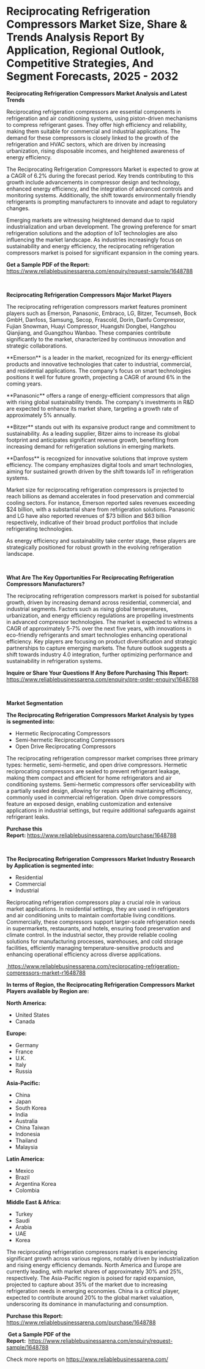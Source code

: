 <p><h1>Reciprocating Refrigeration Compressors Market Size, Share & Trends Analysis Report By Application, Regional Outlook, Competitive Strategies, And Segment Forecasts, 2025 - 2032</h1></p><p><strong>Reciprocating Refrigeration Compressors Market Analysis and Latest Trends</strong></p>
<p><p>Reciprocating refrigeration compressors are essential components in refrigeration and air conditioning systems, using piston-driven mechanisms to compress refrigerant gases. They offer high efficiency and reliability, making them suitable for commercial and industrial applications. The demand for these compressors is closely linked to the growth of the refrigeration and HVAC sectors, which are driven by increasing urbanization, rising disposable incomes, and heightened awareness of energy efficiency.</p><p>The Reciprocating Refrigeration Compressors Market is expected to grow at a CAGR of 6.2% during the forecast period. Key trends contributing to this growth include advancements in compressor design and technology, enhanced energy efficiency, and the integration of advanced controls and monitoring systems. Additionally, the shift towards environmentally friendly refrigerants is prompting manufacturers to innovate and adapt to regulatory changes.</p><p>Emerging markets are witnessing heightened demand due to rapid industrialization and urban development. The growing preference for smart refrigeration solutions and the adoption of IoT technologies are also influencing the market landscape. As industries increasingly focus on sustainability and energy efficiency, the reciprocating refrigeration compressors market is poised for significant expansion in the coming years.</p></p>
<p><strong>Get a Sample PDF of the Report:&nbsp;</strong> <a href="https://www.reliablebusinessarena.com/enquiry/request-sample/1648788?utm_campaign=2130&utm_medium=2&utm_source=Github&utm_content=ia&utm_term=18022025&utm_id=reciprocating-refrigeration-compressors">https://www.reliablebusinessarena.com/enquiry/request-sample/1648788</a></p>
<p>&nbsp;</p>
<p><strong>Reciprocating Refrigeration Compressors Major Market Players</strong></p>
<p><p>The reciprocating refrigeration compressors market features prominent players such as Emerson, Panasonic, Embraco, LG, Bitzer, Tecumseh, Bock GmbH, Danfoss, Samsung, Secop, Frascold, Dorin, Danfu Compressor, Fujian Snowman, Huayi Compressor, Huangshi Dongbei, Hangzhou Qianjiang, and Guangzhou Wanbao. These companies contribute significantly to the market, characterized by continuous innovation and strategic collaborations.</p><p>**Emerson** is a leader in the market, recognized for its energy-efficient products and innovative technologies that cater to industrial, commercial, and residential applications. The company's focus on smart technologies positions it well for future growth, projecting a CAGR of around 6% in the coming years.</p><p>**Panasonic** offers a range of energy-efficient compressors that align with rising global sustainability trends. The company's investments in R&D are expected to enhance its market share, targeting a growth rate of approximately 5% annually.</p><p>**Bitzer** stands out with its expansive product range and commitment to sustainability. As a leading supplier, Bitzer aims to increase its global footprint and anticipates significant revenue growth, benefiting from increasing demand for refrigeration solutions in emerging markets.</p><p>**Danfoss** is recognized for innovative solutions that improve system efficiency. The company emphasizes digital tools and smart technologies, aiming for sustained growth driven by the shift towards IoT in refrigeration systems.</p><p>Market size for reciprocating refrigeration compressors is projected to reach billions as demand accelerates in food preservation and commercial cooling sectors. For instance, Emerson reported sales revenues exceeding $24 billion, with a substantial share from refrigeration solutions. Panasonic and LG have also reported revenues of $73 billion and $63 billion respectively, indicative of their broad product portfolios that include refrigerating technologies.</p><p>As energy efficiency and sustainability take center stage, these players are strategically positioned for robust growth in the evolving refrigeration landscape.</p></p>
<p>&nbsp;</p>
<p><strong>What Are The Key Opportunities For Reciprocating Refrigeration Compressors Manufacturers?</strong></p>
<p><p>The reciprocating refrigeration compressors market is poised for substantial growth, driven by increasing demand across residential, commercial, and industrial segments. Factors such as rising global temperatures, urbanization, and energy efficiency regulations are propelling investments in advanced compressor technologies. The market is expected to witness a CAGR of approximately 5-7% over the next five years, with innovations in eco-friendly refrigerants and smart technologies enhancing operational efficiency. Key players are focusing on product diversification and strategic partnerships to capture emerging markets. The future outlook suggests a shift towards industry 4.0 integration, further optimizing performance and sustainability in refrigeration systems.</p></p>
<p><strong>Inquire or Share Your Questions If Any Before Purchasing This Report:</strong> <a href="https://www.reliablebusinessarena.com/enquiry/pre-order-enquiry/1648788?utm_campaign=2130&utm_medium=2&utm_source=Github&utm_content=ia&utm_term=18022025&utm_id=reciprocating-refrigeration-compressors">https://www.reliablebusinessarena.com/enquiry/pre-order-enquiry/1648788</a></p>
<p>&nbsp;</p>
<p><strong>Market Segmentation</strong></p>
<p><strong>The Reciprocating Refrigeration Compressors Market Analysis by types is segmented into:</strong></p>
<p><ul><li>Hermetic Reciprocating Compressors</li><li>Semi-hermetic Reciprocating Compressors</li><li>Open Drive Reciprocating Compressors</li></ul></p>
<p><p>The reciprocating refrigeration compressor market comprises three primary types: hermetic, semi-hermetic, and open drive compressors. Hermetic reciprocating compressors are sealed to prevent refrigerant leakage, making them compact and efficient for home refrigerators and air conditioning systems. Semi-hermetic compressors offer serviceability with a partially sealed design, allowing for repairs while maintaining efficiency, commonly used in commercial refrigeration. Open drive compressors feature an exposed design, enabling customization and extensive applications in industrial settings, but require additional safeguards against refrigerant leaks.</p></p>
<p><strong>Purchase this Report:&nbsp;</strong><a href="https://www.reliablebusinessarena.com/purchase/1648788?utm_campaign=2130&utm_medium=2&utm_source=Github&utm_content=ia&utm_term=18022025&utm_id=reciprocating-refrigeration-compressors">https://www.reliablebusinessarena.com/purchase/1648788</a></p>
<p>&nbsp;</p>
<p><strong>The Reciprocating Refrigeration Compressors Market Industry Research by Application is segmented into:</strong></p>
<p><ul><li>Residential</li><li>Commercial</li><li>Industrial</li></ul></p>
<p><p>Reciprocating refrigeration compressors play a crucial role in various market applications. In residential settings, they are used in refrigerators and air conditioning units to maintain comfortable living conditions. Commercially, these compressors support larger-scale refrigeration needs in supermarkets, restaurants, and hotels, ensuring food preservation and climate control. In the industrial sector, they provide reliable cooling solutions for manufacturing processes, warehouses, and cold storage facilities, efficiently managing temperature-sensitive products and enhancing operational efficiency across diverse applications.</p></p>
<p><a href="https://www.reliablebusinessarena.com/reciprocating-refrigeration-compressors-market-r1648788?utm_campaign=2130&utm_medium=2&utm_source=Github&utm_content=ia&utm_term=18022025&utm_id=reciprocating-refrigeration-compressors">&nbsp;https://www.reliablebusinessarena.com/reciprocating-refrigeration-compressors-market-r1648788</a></p>
<p><strong>In terms of Region, the Reciprocating Refrigeration Compressors Market Players available by Region are:</strong></p>
<p>
    <p> <strong> North America: </strong>
        <ul>
            <li>United States</li>
            <li>Canada</li>
        </ul>
        </p> 
    <p> <strong> Europe: </strong>
        <ul>
            <li>Germany</li>
            <li>France</li>
            <li>U.K.</li>
            <li>Italy</li>
            <li>Russia</li>
        </ul>
        </p> 
    <p> <strong> Asia-Pacific: </strong>
        <ul>
            <li>China</li>
            <li>Japan</li>
            <li>South Korea</li>
            <li>India</li>
            <li>Australia</li>
            <li>China Taiwan</li>
            <li>Indonesia</li>
            <li>Thailand</li>
            <li>Malaysia</li>
        </ul>
        </p> 
    <p> <strong> Latin America: </strong>
        <ul>
            <li>Mexico</li>
            <li>Brazil</li>
            <li>Argentina Korea</li>
            <li>Colombia</li>
        </ul>
        </p> 
    <p> <strong> Middle East & Africa: </strong>
        <ul>
            <li>Turkey</li>
            <li>Saudi</li>
            <li>Arabia</li>
            <li>UAE</li>
            <li>Korea</li>
        </ul>
    </p>
    </p>
<p><p>The reciprocating refrigeration compressors market is experiencing significant growth across various regions, notably driven by industrialization and rising energy efficiency demands. North America and Europe are currently leading, with market shares of approximately 30% and 25%, respectively. The Asia-Pacific region is poised for rapid expansion, projected to capture about 35% of the market due to increasing refrigeration needs in emerging economies. China is a critical player, expected to contribute around 20% to the global market valuation, underscoring its dominance in manufacturing and consumption.</p></p>
<p><strong>Purchase this Report: </strong><a href="https://www.reliablebusinessarena.com/purchase/1648788?utm_campaign=2130&utm_medium=2&utm_source=Github&utm_content=ia&utm_term=18022025&utm_id=reciprocating-refrigeration-compressors">https://www.reliablebusinessarena.com/purchase/1648788</a></p>
<p>&nbsp;<strong>Get a Sample PDF of the Report:&nbsp;&nbsp;</strong><a href="https://www.reliablebusinessarena.com/enquiry/request-sample/1648788?utm_campaign=2130&utm_medium=2&utm_source=Github&utm_content=ia&utm_term=18022025&utm_id=reciprocating-refrigeration-compressors">https://www.reliablebusinessarena.com/enquiry/request-sample/1648788</a></p>
<p><strong></strong></p>
<p>Check more reports on <a href="https://www.reliablebusinessarena.com/?utm_campaign=2130&utm_medium=2&utm_source=Github&utm_content=ia&utm_term=18022025&utm_id=reciprocating-refrigeration-compressors">https://www.reliablebusinessarena.com/</a></p>